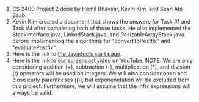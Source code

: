1. CS 2400 Project 2 done by Hemil Bhavsar, Kevin Kim, and Sean Abi Saab.
2. Kevin Kim created a document that shows the answers for Task #1 and Task #4 after completing both of those tasks. He also implemented the StackInterface.java, LinkedStack.java, and ResizableArrayStack.java before implementing the algorithms for "convertToPostfix" and "evaluatePostfix".
3. Here is the link to [the Javadoc's start page](). 
4. Here is the link to [our screencast video]() on YouTube.
NOTE: We are only considering addition (+), subtraction (-), multiplication (*), and division (/) operators will be used on integers. We will also consider open and close curly parentheses (()), but exponenetation will be excluded from this project. Furthermore, we will assume that the infix expressions will always be valid.
